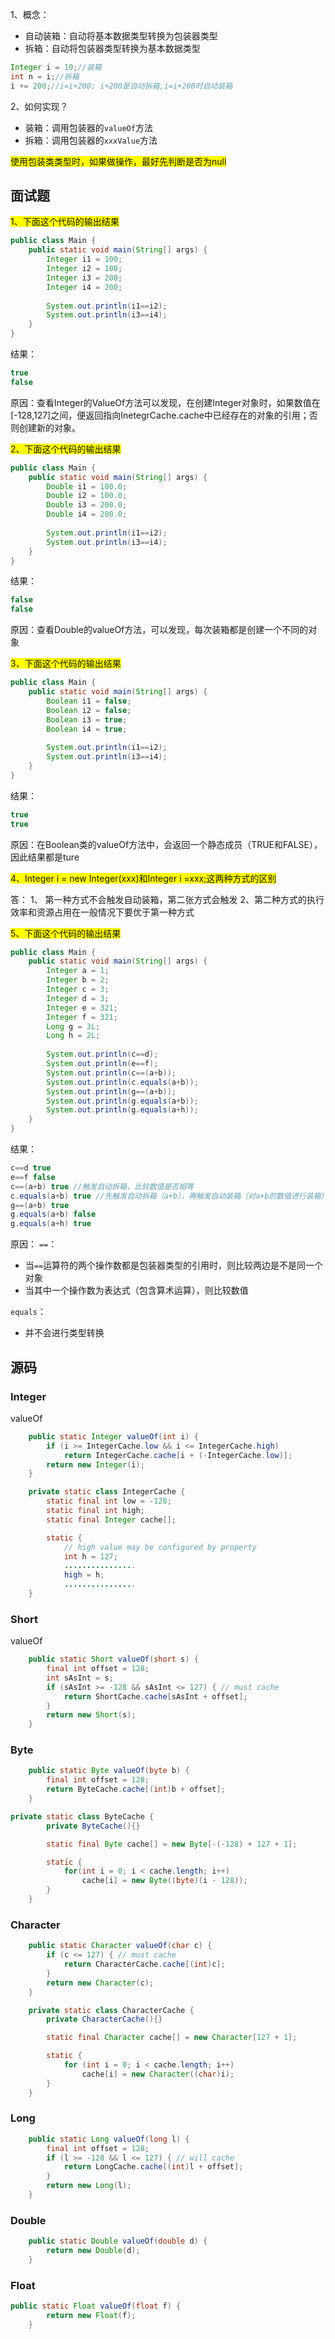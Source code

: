 1、概念：
- 自动装箱：自动将基本数据类型转换为包装器类型
- 拆箱：自动将包装器类型转换为基本数据类型

```java
Integer i = 10;//装箱
int n = i;//拆箱
i += 200;//i=i+200; i+200是自动拆箱,i=i+200时自动装箱
```
2、如何实现？
- 装箱：调用包装器的`valueOf`方法
- 拆箱：调用包装器的`xxxValue`方法

<span style="background: yellow;">使用包装类类型时，如果做操作，最好先判断是否为null</span>

## 面试题
<span style="background: yellow;">1、下面这个代码的输出结果</span>

```java
public class Main {
    public static void main(String[] args) {
        Integer i1 = 100;
        Integer i2 = 100;
        Integer i3 = 200;
        Integer i4 = 200;
         
        System.out.println(i1==i2);
        System.out.println(i3==i4);
    }
}
```
结果：

```java
true
false
```
原因：查看Integer的ValueOf方法可以发现，在创建Integer对象时，如果数值在[-128,127]之间，便返回指向InetegrCache.cache中已经存在的对象的引用；否则创建新的对象。

<span style="background: yellow;">2、下面这个代码的输出结果</span>

```java
public class Main {
    public static void main(String[] args) {
        Double i1 = 100.0;
        Double i2 = 100.0;
        Double i3 = 200.0;
        Double i4 = 200.0;
         
        System.out.println(i1==i2);
        System.out.println(i3==i4);
    }
}
```
结果：

```java
false
false
```
原因：查看Double的valueOf方法，可以发现，每次装箱都是创建一个不同的对象

<span style="background: yellow;">3、下面这个代码的输出结果</span>

```java
public class Main {
    public static void main(String[] args) {  
        Boolean i1 = false;
        Boolean i2 = false;
        Boolean i3 = true;
        Boolean i4 = true;
         
        System.out.println(i1==i2);
        System.out.println(i3==i4);
    }
}
```
结果：

```java
true
true
```
原因：在Boolean类的valueOf方法中，会返回一个静态成员（TRUE和FALSE），因此结果都是ture

<span style="background: yellow;">4、Integer i = new Integer(xxx)和Integer i =xxx;这两种方式的区别</span>

答：
1、 第一种方式不会触发自动装箱，第二张方式会触发
2、第二种方式的执行效率和资源占用在一般情况下要优于第一种方式

<span style="background: yellow;">5、下面这个代码的输出结果</span>

```java
public class Main {
    public static void main(String[] args) {
        Integer a = 1;
        Integer b = 2;
        Integer c = 3;
        Integer d = 3;
        Integer e = 321;
        Integer f = 321;
        Long g = 3L;
        Long h = 2L;
         
        System.out.println(c==d);
        System.out.println(e==f);
        System.out.println(c==(a+b));
        System.out.println(c.equals(a+b));
        System.out.println(g==(a+b));
        System.out.println(g.equals(a+b));
        System.out.println(g.equals(a+h));
    }
}
```
结果：

```java
c==d true
e==f false 
c==(a+b) true //触发自动拆箱，比较数值是否相等
c.equals(a+b) true //先触发自动拆箱（a+b），再触发自动装箱（对a+b的数值进行装箱），再进行equals比较
g==(a+b) true 
g.equals(a+b) false
g.equals(a+h) true
```
原因：
`==`：
- 当`==`运算符的两个操作数都是包装器类型的引用时，则比较两边是不是同一个对象
- 当其中一个操作数为表达式（包含算术运算），则比较数值

`equals`：
- 并不会进行类型转换

## 源码
### Integer
valueOf

```java
    public static Integer valueOf(int i) {
        if (i >= IntegerCache.low && i <= IntegerCache.high)
            return IntegerCache.cache[i + (-IntegerCache.low)];
        return new Integer(i);
    }
```

```java
    private static class IntegerCache {
        static final int low = -128;
        static final int high;
        static final Integer cache[];

        static {
            // high value may be configured by property
            int h = 127;
            ................
            high = h;
            ................
    }
```

### Short
valueOf

```java
    public static Short valueOf(short s) {
        final int offset = 128;
        int sAsInt = s;
        if (sAsInt >= -128 && sAsInt <= 127) { // must cache
            return ShortCache.cache[sAsInt + offset];
        }
        return new Short(s);
    }
```

### Byte

```java
    public static Byte valueOf(byte b) {
        final int offset = 128;
        return ByteCache.cache[(int)b + offset];
    }
```

```java
private static class ByteCache {
        private ByteCache(){}

        static final Byte cache[] = new Byte[-(-128) + 127 + 1];

        static {
            for(int i = 0; i < cache.length; i++)
                cache[i] = new Byte((byte)(i - 128));
        }
    }
```

### Character

```java
    public static Character valueOf(char c) {
        if (c <= 127) { // must cache
            return CharacterCache.cache[(int)c];
        }
        return new Character(c);
    }
```

```java
    private static class CharacterCache {
        private CharacterCache(){}

        static final Character cache[] = new Character[127 + 1];

        static {
            for (int i = 0; i < cache.length; i++)
                cache[i] = new Character((char)i);
        }
    }
```

### Long

```java
    public static Long valueOf(long l) {
        final int offset = 128;
        if (l >= -128 && l <= 127) { // will cache
            return LongCache.cache[(int)l + offset];
        }
        return new Long(l);
    }
```

### Double

```java
    public static Double valueOf(double d) {
        return new Double(d);
    }
```

### Float

```java
public static Float valueOf(float f) {
        return new Float(f);
    }
```
